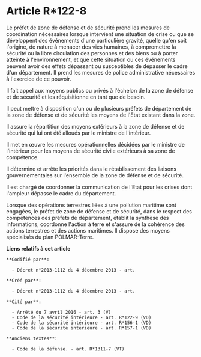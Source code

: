 # Article R*122-8

Le préfet de zone de défense et de sécurité prend les mesures de coordination nécessaires lorsque intervient une situation de
crise ou que se développent des événements d'une particulière gravité, quelle qu'en soit l'origine, de nature à menacer des
vies humaines, à compromettre la sécurité ou la libre circulation des personnes et des biens ou à porter atteinte à
l'environnement, et que cette situation ou ces événements peuvent avoir des effets dépassant ou susceptibles de dépasser le
cadre d'un département. Il prend les mesures de police administrative nécessaires à l'exercice de ce pouvoir. 

Il fait appel aux moyens publics ou privés à l'échelon de la zone de défense et de sécurité et les réquisitionne en tant que
de besoin. 

Il peut mettre à disposition d'un ou de plusieurs préfets de département de la zone de défense et de sécurité les moyens de
l'Etat existant dans la zone. 

Il assure la répartition des moyens extérieurs à la zone de défense et de sécurité qui lui ont été alloués par le ministre de
l'intérieur. 

Il met en œuvre les mesures opérationnelles décidées par le ministre de l'intérieur pour les moyens de sécurité civile
extérieurs à sa zone de compétence. 

Il détermine et arrête les priorités dans le rétablissement des liaisons gouvernementales sur l'ensemble de la zone de
défense et de sécurité. 

Il est chargé de coordonner la communication de l'Etat pour les crises dont l'ampleur dépasse le cadre du département. 

Lorsque des opérations terrestres liées à une pollution maritime sont engagées, le préfet de zone de défense et de sécurité,
dans le respect des compétences des préfets de département, établit la synthèse des informations, coordonne l'action à terre
et s'assure de la cohérence des actions terrestres et des actions maritimes. Il dispose des moyens spécialisés du plan
POLMAR-Terre.

**Liens relatifs à cet article**

	**Codifié par**:

	  - Décret n°2013-1112 du 4 décembre 2013 - art.

	**Créé par**:

	  - Décret n°2013-1112 du 4 décembre 2013 - art.

	**Cité par**:

	  - Arrêté du 7 avril 2016 - art. 3 (V)
	  - Code de la sécurité intérieure - art. R*122-9 (VD)
	  - Code de la sécurité intérieure - art. R*156-1 (VD)
	  - Code de la sécurité intérieure - art. R*157-1 (VD)

	**Anciens textes**:

	  - Code de la défense. - art. R*1311-7 (VT)
